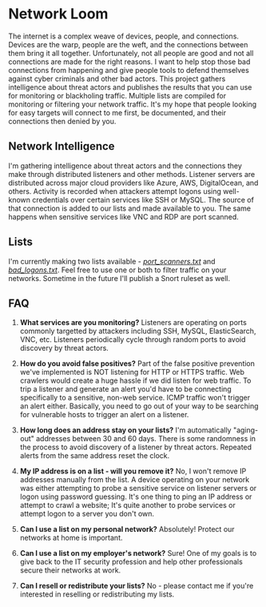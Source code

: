 # Network Loom

The internet is a complex weave of devices, people, and connections. Devices are the warp, people are the weft, and the connections between them bring it all together. Unfortunately, not all people are good and not all connections are made for the right reasons. I want to help stop those bad connections from happening and give people tools to defend themselves against cyber criminals and other bad actors. This project gathers intelligence about threat actors and publishes the results that you can use for monitoring or blackholing traffic. Multiple lists are compiled for monitoring or filtering your network traffic. It's my hope that people looking for easy targets will connect to me first, be documented, and their connections then denied by you.

## Network Intelligence

I'm gathering intelligence about threat actors and the connections they make through distributed listeners and other methods. Listener servers are distributed across major cloud providers like Azure, AWS, DigitalOcean, and others. Activity is recorded when attackers attempt logons using well-known credentials over certain services like SSH or MySQL. The source of that connection is added to our lists and made available to you. The same happens when sensitive services like VNC and RDP are port scanned.

## Lists

I'm currently making two lists available - [*port_scanners.txt*](bad_logons.txt) and [*bad_logons.txt*](port_scanners.txt). Feel free to use one or both to filter traffic on your networks. Sometime in the future I'll publish a Snort ruleset as well.

## FAQ

1. **What services are you monitoring?** Listeners are operating on ports commonly targetted by attackers including SSH, MySQL, ElasticSearch, VNC, etc. Listeners periodically cycle through random ports to avoid discovery by threat actors.

1. **How do you avoid false positives?** Part of the false positive prevention we've implemented is NOT listening for HTTP or HTTPS traffic. Web crawlers would create a huge hassle if we did listen for web traffic. To trip a listener and generate an alert you'd have to be connecting specifically to a sensitive, non-web service. ICMP traffic won't trigger an alert either. Basically, you need to go out of your way to be searching for vulnerable hosts to trigger an alert on a listener.

1. **How long does an address stay on your lists?** I'm automatically "aging-out" addresses between 30 and 60 days. There is some randomness in the process to avoid discovery of a listener by threat actors. Repeated alerts from the same address reset the clock.

1. **My IP address is on a list - will you remove it?** No, I won't remove IP addresses manually from the list. A device operating on your network was either attempting to probe a sensitive service on listener servers or logon using password guessing. It's one thing to ping an IP address or attempt to crawl a website; It's quite another to probe services or attempt logon to a server you don't own.

1. **Can I use a list on my personal network?** Absolutely! Protect our networks at home is important.

1. **Can I use a list on my employer's network?** Sure! One of my goals is to give back to the IT security profession and help other professionals secure their networks at work.

1. **Can I resell or redistribute your lists?** No - please contact me if you're interested in reselling or redistributing my lists.
